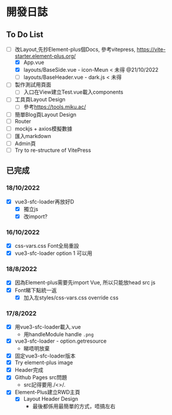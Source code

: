 # 開發日誌

## To Do List

- [ ] 改Layout,先抄Element-plus個Docs, 參考vitepress, https://vite-starter.element-plus.org/
  - [x] App.vue
  - [x] layouts/BaseSide.vue - icon-Meun < 未得 @21/10/2022
  - [ ] layouts/BaseHeader.vue - dark.js < 未得

- [ ] 製作測試用頁面
  - [ ] 入口在View建立Test.vue載入components
  
- [ ] 工具頁Layout Design
  - [ ] 參考<https://tools.miku.ac/>
- [ ] 簡單Blog頁Layout Design
- [ ] Router
- [ ] mockjs + axios模擬數據
- [ ] 匯入markdown
- [ ] Admin頁
- [ ] Try to re-structure of VitePress

## 已完成

### 18/10/2022

- [x] vue3-sfc-loader再放好D
  - [x] 獨立js
  - [x] 改import?

### 16/10/2022

- [x] css-vars.css Font全局重設
- [x] vue3-sfc-loader option 1 可以用

### 18/8/2022

- [x] 因為Element-plus需要先import Vue, 所以只能放head src js
- [x] Font睇下點統一返
  - [x] 加入左styles/css-vars.css override css

### 17/8/2022

- [x] 用vue3-sfc-loader載入.vue
  - 用handleModule handle `.png`
- [x] vue3-sfc-loader - option.getresource
  - 睇唔明放棄  
- [x] 固定vue3-sfc-loader版本
- [x] Try element-plus image
- [x] Header完成
- [x] Github Pages src問題
  - src記得要用./<>/*.*
- [x] Element-Plus建立RWD主頁
  - [x] Layout Header Design
    - 最後都係用最簡單的方式，唔搞左右 
